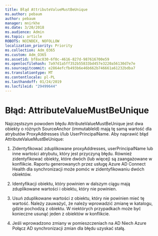 ```yaml
---
title: Błąd AttributeValueMustBeUnique
ms.author: pebaum
author: pebaum
manager: mnirkhe
ms.date: 3/20/2018
ms.audience: Admin
ms.topic: article
ROBOTS: NOINDEX, NOFOLLOW
localization_priority: Priority
ms.collection: Adm_O365
ms.custom: Adm_O365
ms.assetid: bf8ac830-6f0c-4616-827d-987616700e59
ms.openlocfilehash: 7a97d1a5ff352b55833bd457e3220a56130d7e7e
ms.sourcegitcommit: e2864efcfb493b6e46b662b746661a61232bdba7
ms.translationtype: MT
ms.contentlocale: pl-PL
ms.lasthandoff: 01/24/2019
ms.locfileid: "29499644"
---
```

# <a name="error-attributevaluemustbeunique"></a>Błąd: AttributeValueMustBeUnique

Najczęstszym powodem błędu AttributeValueMustBeUnique jest dwa obiekty o różnych SourceAnchor (immutableId) mają tę samą wartość dla atrybutów ProxyAddresses i/lub UserPrincipalName. Aby naprawić błąd AttributeValueMustBeUnique:
  
1. Zidentyfikować zduplikowane proxyAddresses, userPrincipalName lub inne wartości atrybutu, który jest przyczyną błędu. Również zidentyfikować obiekty, które dwóch (lub więcej) są zaangażowane w konflikcie. Raportu generowanych przez usługę Azure AD Connect Health dla synchronizacji może pomóc w zidentyfikowaniu dwóch obiektów.
    
2. Identyfikacji obiektu, który powinien w dalszym ciągu mają zduplikowane wartości i obiektu, który nie powinien.
    
3. Usuń zduplikowane wartości z obiektu, który nie powinien mieć tę wartość. Należy zauważyć, że należy wprowadzić zmianę w katalogu, gdzie pochodzą z obiektu. W niektórych przypadkach może być konieczne usunąć jeden z obiektów w konflikcie.
    
4. Jeśli wprowadzono zmiany w pomieszczeniach na AD Niech Azure Połącz AD synchronizacji zmian dla błędu uzyskać stałą.
    

